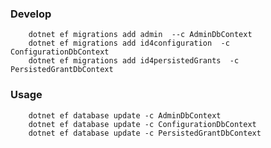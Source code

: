 
### Develop

        dotnet ef migrations add admin  --c AdminDbContext
        dotnet ef migrations add id4configuration  -c ConfigurationDbContext
        dotnet ef migrations add id4persistedGrants  -c PersistedGrantDbContext
        
### Usage

        dotnet ef database update -c AdminDbContext
        dotnet ef database update -c ConfigurationDbContext
        dotnet ef database update -c PersistedGrantDbContext                                 